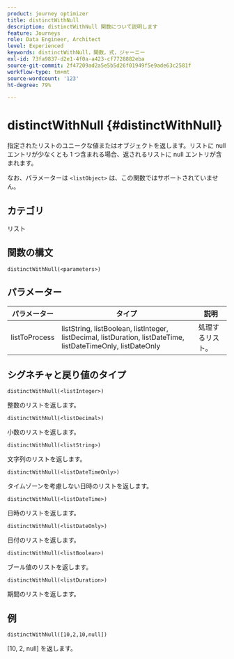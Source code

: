 ```yaml
---
product: journey optimizer
title: distinctWithNull
description: distinctWithNull 関数について説明します
feature: Journeys
role: Data Engineer, Architect
level: Experienced
keywords: distinctWithNull，関数，式，ジャーニー
exl-id: 73fa9837-d2e1-4f0a-a423-cf7728882eba
source-git-commit: 2f47209ad2a5e5b5d26f01949f5e9ade63c2581f
workflow-type: tm+mt
source-wordcount: '123'
ht-degree: 79%

---
```


# distinctWithNull {#distinctWithNull}

指定されたリストのユニークな値またはオブジェクトを返します。リストに null エントリが少なくとも 1 つ含まれる場合、返されるリストに null エントリが含まれます。

なお、パラメーターは `<listObject>` は、この関数ではサポートされていません。

## カテゴリ

リスト

## 関数の構文

`distinctWithNull(<parameters>)`

## パラメーター

| パラメーター | タイプ | 説明 |
|-----------|------------------|------------------|
| listToProcess | listString, listBoolean, listInteger, listDecimal, listDuration, listDateTime, listDateTimeOnly, listDateOnly | 処理するリスト。 |

## シグネチャと戻り値のタイプ

`distinctWithNull(<listInteger>)`

整数のリストを返します。

`distinctWithNull(<listDecimal>)`

小数のリストを返します。

`distinctWithNull(<listString>)`

文字列のリストを返します。

`distinctWithNull(<listDateTimeOnly>)`

タイムゾーンを考慮しない日時のリストを返します。

`distinctWithNull(<listDateTime>)`

日時のリストを返します。

`distinctWithNull(<listDateOnly>)`

日付のリストを返します。

`distinctWithNull(<listBoolean>)`

ブール値のリストを返します。

`distinctWithNull(<listDuration>)`

期間のリストを返します。

## 例

`distinctWithNull([10,2,10,null])`

[10, 2, null] を返します。
